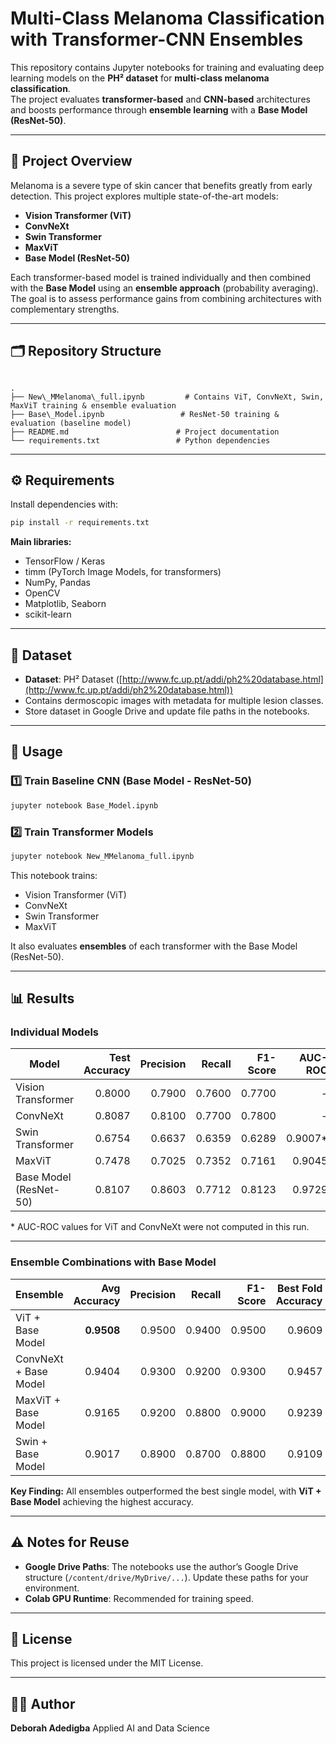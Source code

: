 # Multi-Class Melanoma Classification with Transformer-CNN Ensembles

This repository contains Jupyter notebooks for training and evaluating deep learning models on the **PH² dataset** for **multi-class melanoma classification**.  
The project evaluates **transformer-based** and **CNN-based** architectures and boosts performance through **ensemble learning** with a **Base Model (ResNet-50)**.

---

## 📌 Project Overview

Melanoma is a severe type of skin cancer that benefits greatly from early detection. This project explores multiple state-of-the-art models:

- **Vision Transformer (ViT)**
- **ConvNeXt**
- **Swin Transformer**
- **MaxViT**
- **Base Model (ResNet-50)**

Each transformer-based model is trained individually and then combined with the **Base Model** using an **ensemble approach** (probability averaging). The goal is to assess performance gains from combining architectures with complementary strengths.

---

## 🗂 Repository Structure

```

.
├── New\_MMelanoma\_full.ipynb         # Contains ViT, ConvNeXt, Swin, MaxViT training & ensemble evaluation
├── Base\_Model.ipynb                 # ResNet-50 training & evaluation (baseline model)
├── README.md                        # Project documentation
└── requirements.txt                 # Python dependencies

````

---

## ⚙️ Requirements

Install dependencies with:

```bash
pip install -r requirements.txt
````

**Main libraries:**

* TensorFlow / Keras
* timm (PyTorch Image Models, for transformers)
* NumPy, Pandas
* OpenCV
* Matplotlib, Seaborn
* scikit-learn

---

## 📂 Dataset

* **Dataset**: PH² Dataset ([http://www.fc.up.pt/addi/ph2%20database.html](http://www.fc.up.pt/addi/ph2%20database.html))
* Contains dermoscopic images with metadata for multiple lesion classes.
* Store dataset in Google Drive and update file paths in the notebooks.

---

## 🚀 Usage

### 1️⃣ Train Baseline CNN (Base Model - ResNet-50)

```bash
jupyter notebook Base_Model.ipynb
```

### 2️⃣ Train Transformer Models

```bash
jupyter notebook New_MMelanoma_full.ipynb
```

This notebook trains:

* Vision Transformer (ViT)
* ConvNeXt
* Swin Transformer
* MaxViT

It also evaluates **ensembles** of each transformer with the Base Model (ResNet-50).

---

## 📊 Results

### **Individual Models**

| Model                  | Test Accuracy | Precision | Recall | F1-Score |  AUC-ROC | Parameters (M) |
| ---------------------- | ------------: | --------: | -----: | -------: | -------: | -------------: |
| Vision Transformer     |        0.8000 |    0.7900 | 0.7600 |   0.7700 |        - |             86 |
| ConvNeXt               |        0.8087 |    0.8100 | 0.7700 |   0.7800 |        - |             89 |
| Swin Transformer       |        0.6754 |    0.6637 | 0.6359 |   0.6289 | 0.9007\* |             88 |
| MaxViT                 |        0.7478 |    0.7025 | 0.7352 |   0.7161 |   0.9045 |            119 |
| Base Model (ResNet-50) |        0.8107 |    0.8603 | 0.7712 |   0.8123 |   0.9729 |             27 |

\* AUC-ROC values for ViT and ConvNeXt were not computed in this run.

---

### **Ensemble Combinations with Base Model**

| Ensemble              | Avg Accuracy | Precision | Recall | F1-Score | Best Fold Accuracy | Std Dev |
| --------------------- | -----------: | --------: | -----: | -------: | -----------------: | ------: |
| ViT + Base Model      |   **0.9508** |    0.9500 | 0.9400 |   0.9500 |             0.9609 |  0.0098 |
| ConvNeXt + Base Model |       0.9404 |    0.9300 | 0.9200 |   0.9300 |             0.9457 |  0.0102 |
| MaxViT + Base Model   |       0.9165 |    0.9200 | 0.8800 |   0.9000 |             0.9239 |  0.0127 |
| Swin + Base Model     |       0.9017 |    0.8900 | 0.8700 |   0.8800 |             0.9109 |  0.0058 |

**Key Finding:** All ensembles outperformed the best single model, with **ViT + Base Model** achieving the highest accuracy.

---

## ⚠️ Notes for Reuse

* **Google Drive Paths**: The notebooks use the author’s Google Drive structure (`/content/drive/MyDrive/...`). Update these paths for your environment.
* **Colab GPU Runtime**: Recommended for training speed.

---

## 📜 License

This project is licensed under the MIT License.

---

## 👩‍💻 Author

**Deborah Adedigba**
Applied AI and Data Science
